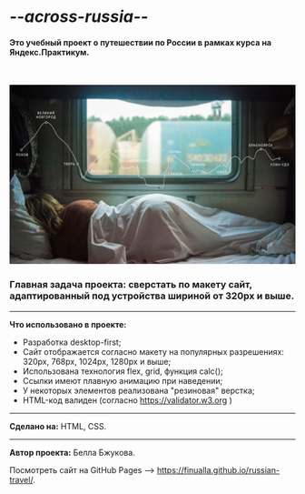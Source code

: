 # *--across-russia--*
#### Это учебный проект о путешествии по России в рамках курса на Яндекс.Практикум. 
<br>

![](./images/lead-polka.jpg)
### **Главная задача проекта:** сверстать по макету сайт, адаптированный под устройства шириной от 320px и выше.   
___
**Что использовано в проекте:**
* Разработка desktop-first;
* Сайт отображается согласно макету на популярных разрешениях: 320px, 768px, 1024px, 1280px и выше; 
* Использована технология flex, grid, функция calc();
* Ссылки имеют плавную анимацию при наведении;
* У некоторых элементов реализована "резиновая" верстка;
* HTML-код валиден (согласно https://validator.w3.org )
___
**Сделано на:** HTML, CSS.
___
**Автор проекта:** Белла Бжукова. 

Посмотреть сайт на GitHub Pages --> https://finualla.github.io/russian-travel/.
